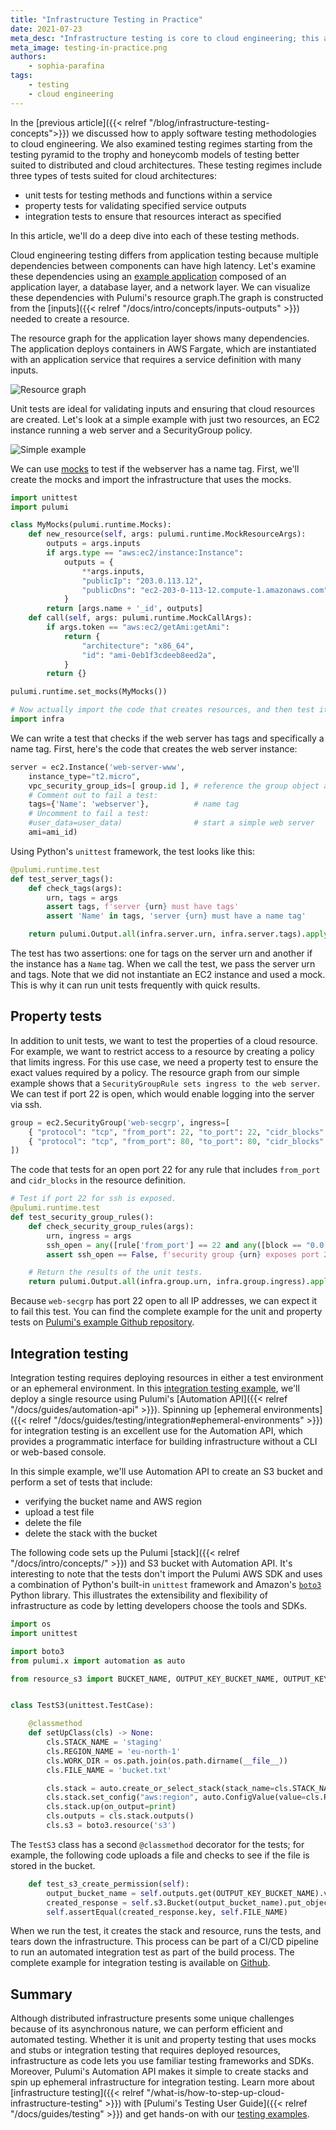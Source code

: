 ```yaml
---
title: "Infrastructure Testing in Practice"
date: 2021-07-23
meta_desc: "Infrastructure testing is core to cloud engineering; this article examines unit, property, and integration testing using infrastructure as code."
meta_image: testing-in-practice.png
authors:
    - sophia-parafina
tags:
    - testing
    - cloud engineering
---
```


In the [previous article]({{< relref "/blog/infrastructure-testing-concepts">}}) we discussed how to apply software testing methodologies to cloud engineering. We also examined testing regimes starting from the testing pyramid to the trophy and honeycomb models of testing better suited to distributed and cloud architectures. These testing regimes include three types of tests suited for cloud architectures:

- unit tests for testing methods and functions within a service
- property tests for validating specified service outputs
- integration tests to ensure that resources interact as specified

In this article, we'll do a deep dive into each of these testing methods.

<!--more-->

Cloud engineering testing differs from application testing because multiple dependencies between components can have high latency. Let's examine these dependencies using an [example application](https://github.com/pulumi/examples/tree/master/aws-stackreference-architecture) composed of an application layer, a database layer, and a network layer. We can visualize these dependencies with Pulumi's resource graph.The graph is constructed from the [inputs]({{< relref "/docs/intro/concepts/inputs-outputs" >}}) needed to create a resource.

The resource graph for the application layer shows many dependencies. The application deploys containers in AWS Fargate, which are instantiated with an application service that requires a service definition with many inputs.

![Resource graph](./image2.png)

Unit tests are ideal for validating inputs and ensuring that cloud resources are created. Let's look at a simple example with just two resources, an EC2 instance running a web server and a SecurityGroup policy.

![Simple example](./image1.png)

We can use [mocks](https://devopedia.org/mock-testing) to test if the webserver has a name tag. First, we'll create the mocks and import the infrastructure that uses the mocks.

```python
import unittest
import pulumi

class MyMocks(pulumi.runtime.Mocks):
    def new_resource(self, args: pulumi.runtime.MockResourceArgs):
        outputs = args.inputs
        if args.type == "aws:ec2/instance:Instance":
            outputs = {
                **args.inputs,
                "publicIp": "203.0.113.12",
                "publicDns": "ec2-203-0-113-12.compute-1.amazonaws.com",
            }
        return [args.name + '_id', outputs]
    def call(self, args: pulumi.runtime.MockCallArgs):
        if args.token == "aws:ec2/getAmi:getAmi":
            return {
                "architecture": "x86_64",
                "id": "ami-0eb1f3cdeeb8eed2a",
            }
        return {}

pulumi.runtime.set_mocks(MyMocks())

# Now actually import the code that creates resources, and then test it.
import infra
```

We can write a test that checks if the web server has tags and specifically a name tag. First, here's the code that creates the web server instance:

```python
server = ec2.Instance('web-server-www',
    instance_type="t2.micro",
    vpc_security_group_ids=[ group.id ], # reference the group object above
    # Comment out to fail a test:
    tags={'Name': 'webserver'},          # name tag
    # Uncomment to fail a test:
    #user_data=user_data)                # start a simple web server
    ami=ami_id)
```

Using Python's `unittest` framework, the test looks like this:

```python
@pulumi.runtime.test
def test_server_tags():
    def check_tags(args):
        urn, tags = args
        assert tags, f'server {urn} must have tags'
        assert 'Name' in tags, 'server {urn} must have a name tag'

    return pulumi.Output.all(infra.server.urn, infra.server.tags).apply(check_tags)
```

The test has two assertions: one for tags on the server urn and another if the instance has a `Name` tag. When we call the test, we pass the server urn and tags. Note that we did not instantiate an EC2 instance and used a mock. This is why it can run unit tests frequently with quick results.

## Property tests

In addition to unit tests, we want to test the properties of a cloud resource. For example, we want to restrict access to a resource by creating a policy that limits ingress. For this use case, we need a property test to ensure the exact values required by a policy. The resource graph from our simple example shows that a `SecurityGroupRule sets ingress to the web server`. We can test if port 22 is open, which would enable logging into the server via ssh.

```python
group = ec2.SecurityGroup('web-secgrp', ingress=[
    { "protocol": "tcp", "from_port": 22, "to_port": 22, "cidr_blocks": ["0.0.0.0/0"] },
    { "protocol": "tcp", "from_port": 80, "to_port": 80, "cidr_blocks": ["0.0.0.0/0"] },
])
```

The code that tests for an open port 22  for any rule that includes `from_port` and `cidr_blocks` in the resource definition.

```python
# Test if port 22 for ssh is exposed.
@pulumi.runtime.test
def test_security_group_rules():
    def check_security_group_rules(args):
        urn, ingress = args
        ssh_open = any([rule['from_port'] == 22 and any([block == "0.0.0.0/0" for block in rule['cidr_blocks']]) for rule in ingress])
        assert ssh_open == False, f'security group {urn} exposes port 22 to the Internet (CIDR 0.0.0.0/0)'

    # Return the results of the unit tests.
    return pulumi.Output.all(infra.group.urn, infra.group.ingress).apply(check_security_group_rules)
```

Because `web-secgrp` has port 22 open to all IP addresses, we can expect it to fail this test. You can find the complete example for the unit and property tests on [Pulumi's example Github repository](https://github.com/pulumi/examples/tree/master/testing-unit-py).

## Integration testing

Integration testing requires deploying resources in either a test environment or an ephemeral environment. In this [integration testing example](https://github.com/pulumi/examples/tree/master/testing-integration-py), we'll deploy a single resource using Pulumi's [Automation API]({{< relref "/docs/guides/automation-api" >}}). Spinning up [ephemeral environments]({{< relref "/docs/guides/testing/integration#ephemeral-environments" >}}) for integration testing is an excellent use for the Automation API, which provides a programmatic interface for building infrastructure without a CLI or web-based console.

In this simple example, we'll use Automation API to create an S3 bucket and perform a set of tests that include:

- verifying the bucket name and AWS region
- upload a test file
- delete the file
- delete the stack with the bucket

The following code sets up the Pulumi [stack]({{< relref "/docs/intro/concepts/" >}}) and S3 bucket with Automation API. It's interesting to note that the tests don't import the Pulumi AWS SDK and uses a combination of Python's built-in `unittest` framework and Amazon's [`boto3`](https://aws.amazon.com/sdk-for-python/) Python library. This illustrates the extensibility and flexibility of infrastructure as code by letting developers choose the tools and SDKs.

```python
import os
import unittest

import boto3
from pulumi.x import automation as auto

from resource_s3 import BUCKET_NAME, OUTPUT_KEY_BUCKET_NAME, OUTPUT_KEY_REGION


class TestS3(unittest.TestCase):

    @classmethod
    def setUpClass(cls) -> None:
        cls.STACK_NAME = 'staging'
        cls.REGION_NAME = 'eu-north-1'
        cls.WORK_DIR = os.path.join(os.path.dirname(__file__))
        cls.FILE_NAME = 'bucket.txt'

        cls.stack = auto.create_or_select_stack(stack_name=cls.STACK_NAME, work_dir=cls.WORK_DIR)
        cls.stack.set_config("aws:region", auto.ConfigValue(value=cls.REGION_NAME))
        cls.stack.up(on_output=print)
        cls.outputs = cls.stack.outputs()
        cls.s3 = boto3.resource('s3')
```

The `TestS3` class has a second `@classmethod` decorator for the tests; for example, the following code uploads a file and checks to see if the file is stored in the bucket.

```python
    def test_s3_create_permission(self):
        output_bucket_name = self.outputs.get(OUTPUT_KEY_BUCKET_NAME).value
        created_response = self.s3.Bucket(output_bucket_name).put_object(Key=self.FILE_NAME, Body='Hi')
        self.assertEqual(created_response.key, self.FILE_NAME)
```

When we run the test, it creates the stack and resource, runs the tests, and tears down the infrastructure. This process can be part of a CI/CD pipeline to run an automated integration test as part of the build process. The complete example for integration testing is available on [Github](https://github.com/pulumi/examples/tree/master/testing-integration-py).

## Summary

Although distributed infrastructure presents some unique challenges because of its asynchronous nature, we can perform efficient and automated testing. Whether it is unit and property testing that uses mocks and stubs or integration testing that requires deployed resources, infrastructure as code lets you use familiar testing frameworks and SDKs. Moreover, Pulumi's Automation API makes it simple to create stacks and spin up ephemeral infrastructure for integration testing. Learn more about [infrastructure testing]({{< relref "/what-is/how-to-step-up-cloud-infrastructure-testing" >}}) with [Pulumi's Testing User Guide]({{< relref "/docs/guides/testing" >}}) and get hands-on with our [testing examples](https://github.com/pulumi/examples/#testing).
